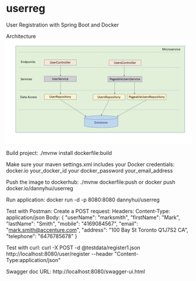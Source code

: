 # userreg
User Registration with Spring Boot and Docker

Architecture
![Architecture](Architecture.png)

Build project:
./mvnw install dockerfile:build

Make sure your maven settings.xml includes your Docker credentials:
  <severs>
        <server>
          <id>docker.io</id>
          <username>your_docker_id</username>
          <password>your docker_password</password>
          <configuration>
            <email>your_email_address</email>
          </configuration>
        </server>
  </severs>
  
Push the image to dockerhub:
./mvnw dockerfile:push
or
docker push docker.io/dannyhui/userreg

Run application:
docker run -d -p 8080:8080 dannyhui/userreg

Test with Postman:
Create a POST request:
Headers:
	Content-Type: application/json
Body:
{
    "userName": "marksmith",
    "firstName": "Mark",
    "lastName": "Smith",
    "mobile": "4169084567",
    "email": "mark.smith@accenture.com",
    "address": "100 Bay St Toronto Q1J7S2 CA",
    "telephone": "6476785678"
}

Test with curl:
curl -X POST -d @testdata/register1.json http://localhost:8080/user/register --header "Content-Type:application/json"

Swagger doc URL:
http://localhost:8080/swagger-ui.html


